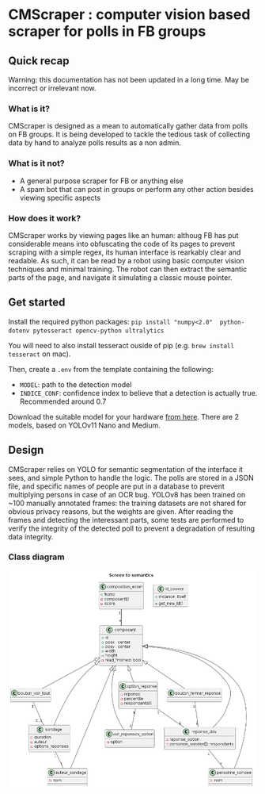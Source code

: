 # CMScraper : computer vision based scraper for polls in FB groups

## Quick recap

Warning: this documentation has not been updated in a long time. May be incorrect or irrelevant now.

### What is it?
CMScraper is designed as a mean to automatically gather data from polls on FB groups. It is being developed to tackle the tedious task of collecting data by hand to analyze polls results as a non admin.

### What is it not?
- A general purpose scraper for FB or anything else
- A spam bot that can post in groups or perform any other action besides viewing specific aspects

### How does it work?
CMScraper works by viewing pages like an human: althoug FB has put considerable means into obfuscating the code of its pages to prevent scraping with a simple regex, its human interface is rearkably clear and readable. As such, it can be read by a robot using basic computer vision techniques and minimal training. The robot can then extract the semantic parts of the page, and navigate it simulating a classic mouse pointer.

## Get started

Install the required python packages: `pip install "numpy<2.0"  python-dotenv pytesseract opencv-python ultralytics`

You will need to also install tesseract ouside of pip (e.g. `brew install tesseract` on mac).

Then, create a `.env` from the template containing the following:
- `MODEL`: path to the detection model
- `INDICE_CONF`: confidence index to believe that a detection is actually true. Recommended around 0.7

Download the suitable model for your hardware [from here](https://cloud.simonhergott.fr/s/sAR7WHyqFcFfkof). There are 2 models, based on YOLOv11 Nano and Medium.

## Design
CMScraper relies on YOLO for semantic segmentation of the interface it sees, and simple Python to handle the logic. The polls are stored in a JSON file, and specific names of people are put in a database to prevent multiplying persons in case of an OCR bug.
YOLOv8 has been trained on ~100 manually annotated frames: the training datasets are not shared for obvious privacy reasons, but the weights are given. After reading the frames and detecting the interessant parts, some tests are performed to verify the integrity of the detected poll to prevent a degradation of resulting data integrity.

### Class diagram

![Class diagram](assets_doc/contraintes_composition.png)